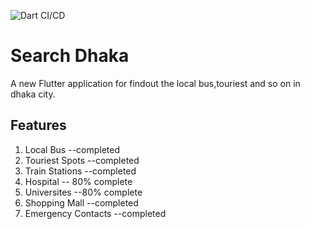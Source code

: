 ![Dart CI/CD](https://github.com/sohagmahin/Search-Dhaka/workflows/Dart%20CI/CD/badge.svg)
# Search Dhaka

A new Flutter application for findout the local bus,touriest and so on in dhaka city.

## Features
1. Local Bus --completed
2. Touriest Spots --completed
3. Train Stations --completed
4. Hospital -- 80% complete
5. Universites --80% complete
6. Shopping Mall --completed
7. Emergency Contacts --completed



